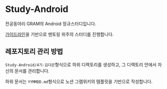 # Study-Android

전공동아리 GRAM의 Android 정규스터디입니다.

[가이드라인](https://github.com/new-gram/Baseline/wiki/가이드-:-Dev-:-Android)을 기반으로 멘토링 위주의 스터디를 진행합니다.

## 레포지토리 관리 방법

`Study-Android/4기-김다은`형식으로 하위 디렉토리를 생성하고, 그 디렉토리 안에서 자신의 문서를 관리합니다.

하위 문서는 `YYMMDD.md`형식으로 노션 그램위키의 템플릿을 기반으로 작성합니다.
